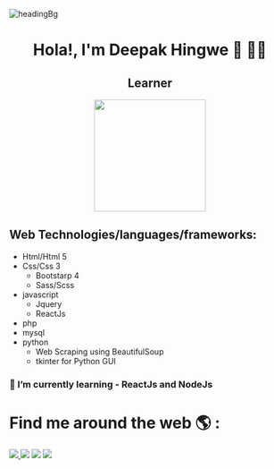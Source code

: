 ![headingBg](https://github.com/Deepak-23/Deepak-23/blob/master/image/hello.jpeg)

<p align="center"> <h1 align="center">Hola!, I'm Deepak Hingwe &#128075; 👨‍💻</h1></p>
 <h2 align="center"> Learner </h1>

 <div align="center">
 <img src="https://media1.giphy.com/media/ukMiDlCmdv2og/giphy.gif?cid=ecf05e47mc95jmnwl2vp9jm85y6sx150n0i2zp64jfbjv8x8&rid=giphy.gif" widh="200px" height="200px">
 </div>
 
## Web Technologies/languages/frameworks: 

* Html/Html 5
* Css/Css 3
  * Bootstarp 4
  * Sass/Scss
* javascript
  * Jquery
  * ReactJs
* php 
* mysql
* python
  * Web Scraping using BeautifulSoup
  * tkinter for Python GUI




### 🌱 I’m currently learning - ReactJs and NodeJs
<!-- working project - product-tracker using web scraping py. -->






# Find me around the web 🌎 :
<a href="https://www.linkedin.com/in/deepak-hingwe-1094b4149/"><img src="https://img.icons8.com/doodle/50/000000/linkedin.png"/> </a>
<a href="https://www.instagram.com/man.engineer_/?hl=en"><img src="https://img.icons8.com/cotton/64/000000/instagram-new.png"/></a>
<a href="https://www.facebook.com/chinu272397"><img src="https://img.icons8.com/doodle/48/000000/facebook-new.png"/></a>
<a href="https://twitter.com/DeepakHingwe1"><img src="https://img.icons8.com/doodle/48/000000/twitter.png"/></a>


